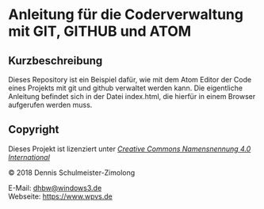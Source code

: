 Anleitung für die Coderverwaltung mit GIT, GITHUB und ATOM
==========================================================

Kurzbeschreibung
----------------

Dieses Repository ist ein Beispiel dafür, wie mit dem Atom Editor der Code
eines Projekts mit git und github verwaltet werden kann. Die eigentliche
Anleitung befindet sich in der Datei index.html, die hierfür in einem
Browser aufgerufen werden muss.

Copyright
---------

Dieses Projekt ist lizenziert unter
[_Creative Commons Namensnennung 4.0 International_](http://creativecommons.org/licenses/by/4.0/)

© 2018 Dennis Schulmeister-Zimolong <br/>

E-Mail: [dhbw@windows3.de](mailto:dhbw@windows3.de) <br/>
Webseite: https://www.wpvs.de
